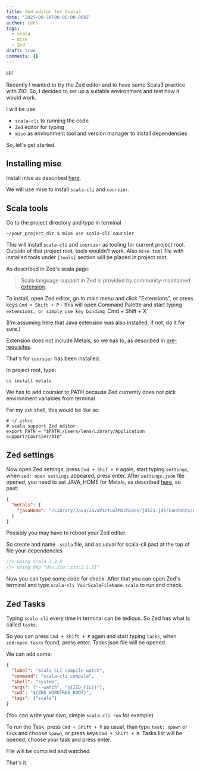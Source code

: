 ```yaml
---
title: Zed editor for Scala3
date: '2025-09-18T00:00:00.000Z'
author: Lens
tags:
  - scala
  - mise
  - Zed
draft: true
comments: {}
---
```

Hi! 

Recently I wanted to try the Zed editor and to have some Scala3 practice with ZIO. So, I decided to set up a suitable environment and test how it would work.

I will be use:

- `scala-cli` to running the code.
- `Zed` editor for typing
- `mise` as environment tool and version manager to install dependencies

So, let's get started.

## Installing mise

Install mise as described [here](https://mise.jdx.dev/getting-started.html#installing-mise-cli).

We will use mise to install `scala-cli` and `coursier`.

## Scala tools

Go to the project directory and type in terminal

```shell
~/your_project_dir $ mise use scala-cli coursier
```

This will install `scala-cli` and `coursier` as tooling for current project root. Outside of that project root, tools wouldn't work. Also `mise.toml` file with installed tools under `[tools]` section will be placed in project root.


As described in Zed's scala page:

> Scala language support in Zed is provided by community-maintained [extension](https://zed.dev/docs/languages/scala).


To install, open Zed editor, go to main menu and click "Extensions", or press keys `Cmd + Shift + P` - this will open Command Palette and start typing `extensions, or simply use key binding `Cmd + Shift + X`

(I'm assuming here that Java extension was also installed, if not, do it for sure.)


Extension does not include Metals, so we has to, as described in [pre-requisites](https://github.com/scalameta/metals-zed?tab=readme-ov-file#pre-requisites).

That's for `coursier` has been installed.

In project root, type:
```shell
cs install metals
```

We has to add coursier to PATH because Zed currently does not pick environment variables from terminal

For my `zsh` shell, this would be like so:

```
# ~/.zshrc
# scala support Zed editor
export PATH = "$PATH:/Users/lens/Library/Application Support/Coursier/bin"
```

## Zed settings

Now open Zed settings, press `Cmd + Shif + P` again, start typing `settings`, when `zed: open settings` appeared, press enter.
After `settings.json` file opened, you need to set JAVA_HOME for Metals, as described [here](https://scalameta.org/metals/docs/integrations/new-editor/#java-home-directory), so past:

```json
{
  "metals": {
    "javaHome": "/Library/Java/JavaVirtualMachines/jdk21.jdk/Contents/Home"
  }
}
```

Possibly you may have to reboot your Zed editor.

So create and name `.scala` file, and as usual for scala-cli past at the top of file your dependencies

```scala
//> using scala 3.3.6
//> using dep "dev.zio::zio:2.1.21"

```

Now you can type some code for check. After that you can open Zed's terminal and type `scala-cli YourScalaFileName.scala` to run and check.

## Zed Tasks

Typing `scala-cli` every time in terminal can be tedious. So Zed has what is called `tasks`.

So you can press `Cmd + Shift + P` again and start typing `tasks`, when `zed:open tasks` found, press enter. Tasks json file will be opened.

We can add some:

```json
{
  "label": "Scala CLI compile watch",
  "command": "scala-cli compile",
  "shell": "system",
  "args": ["--watch", "${ZED_FILE}"],
  "cwd": "${ZED_WORKTREE_ROOT}",
  "tags": ["scala"]
}
```
(You can write your own, simple `scala-cli run` for example)

To run the Task, press `Cmd + Shift + P` as usual, than type `task: spawn` or `task` and choose `spawn`, or press keys `Cmd + Shift + R`.
Tasks list will be opened, choose your task and press enter.

File will be compiled and watched.

That's it.
